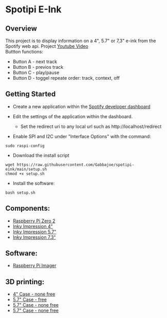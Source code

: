 # Spotipi E-Ink
## Overview
This project is to display information on a 4", 5.7" or 7,3" e-ink from the Spotify web api. Project [Youtube Video](https://www.youtube.com/watch?v=uQYIAYa27ds)</br>
Buttton functions:
* Button A - next track
* Button B - previos track
* Button C - play/pause
* Button D - toggel repeate order: track, context, off

## Getting Started
* Create a new application within the [Spotify developer dashboard](https://developer.spotify.com/dashboard/applications)
* Edit the settings of the application within the dashboard.
    * Set the redirect uri to any local url such as http://localhost/redirect

* Enable SPI and I2C under "Interface Options" with the command:
```
sudo raspi-config
```

* Download the install script
```
wget https://raw.githubusercontent.com/Gabbajoe/spotipi-eink/main/setup.sh
chmod +x setup.sh
```

* Install the software: 
```
bash setup.sh
```

## Components: 
* [Raspberry Pi Zero 2](https://www.raspberrypi.com/products/raspberry-pi-zero-2-w/)
* [Inky Impression 4"](https://shop.pimoroni.com/products/inky-impression-4?variant=39599238807635)
* [Inky Impression 5.7"](https://shop.pimoroni.com/products/inky-impression-5-7?variant=32298701324371)
* [Inky Impression 7.3"](https://shop.pimoroni.com/products/inky-impression-7-3?variant=40512683376723)

## Software:
* [Raspberry Pi Imager](https://www.raspberrypi.com/software/)

## 3D printing:
* [4" Case - none free](https://cults3d.com/en/3d-model/gadget/desktop-case-for-pimoroni-inky-impression-4-7-colour-epaper-eink-hat-and-raspberry-pi-zero-3-a)
* [5.7" Case - free](https://cults3d.com/en/3d-model/gadget/spotipi-e-ink-inky-impression-5-7-case)
* [5.7" Case - none free](https://cults3d.com/en/3d-model/gadget/picture-frame-for-pimoroni-inky-impression-epaper-eink-epd-and-raspberry-pi-zero)
* [5.7" Case - none free](https://cults3d.com/en/3d-model/gadget/enclosure-for-pimoroni-inky-impression-epaper-eink-epd-and-raspberry-pi-zero)